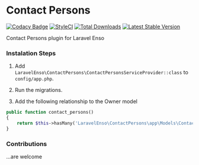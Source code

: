 # Contact Persons
[![Codacy Badge](https://api.codacy.com/project/badge/Grade/7c859dad259f4455a21c7f22d2877917)](https://www.codacy.com/app/mihai-ocneanu/contact-persons?utm_source=github.com&utm_medium=referral&utm_content=laravel-enso/contact-persons&utm_campaign=badger)
[![StyleCI](https://styleci.io/repos/88868747/shield?branch=master)](https://styleci.io/repos/88868747)
[![Total Downloads](https://poser.pugx.org/laravel-enso/contactpersons/downloads)](https://packagist.org/packages/laravel-enso/contactpersons)
[![Latest Stable Version](https://poser.pugx.org/laravel-enso/contactpersons/version)](https://packagist.org/packages/laravel-enso/contactpersons)

Contact Persons plugin for Laravel Enso

### Instalation Steps

1. Add `LaravelEnso\ContactPersons\ContactPersonsServiceProvider::class` to `config/app.php`.

2. Run the migrations.

3. Add the following relationship to the Owner model

```php
public function contact_persons()
{
    return $this->hasMany('LaravelEnso\ContactPersons\app\Models\ContactPerson');
}
```

### Contributions

...are welcome